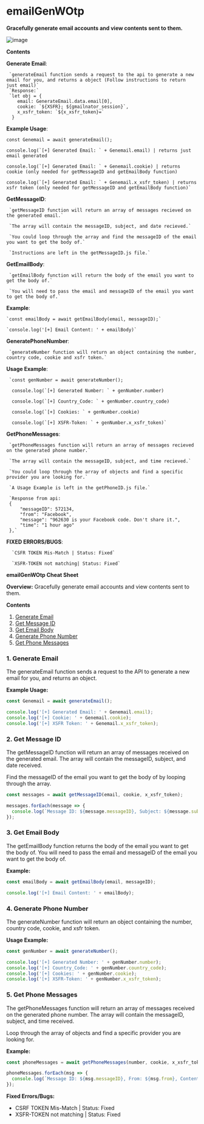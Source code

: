 # emailGenWOtp
**Gracefully generate email accounts and view contents sent to them.**

![image](https://user-images.githubusercontent.com/98126132/229611884-27294d93-4c93-4c05-9b93-57b589a14ef8.png)


**Contents**

 **Generate Email**:

     `generateEmail function sends a request to the api to generate a new email for you, and returns a object (Follow instructions to return just email)`
     `Response:`
     `let obj = {
        email: GenerateEmail.data.email[0],
        cookie: `${XSFR}; ${gmailnator_session}`,
        x_xsfr_token: `${x_xsfr_token}=`
      }
      
**Example Usage**:

    const Genemail = await generateEmail();
    
    console.log(`[+] Generated Email: ` + Genemail.email) | returns just email generated
    
    console.log(`[+] Generated Email: ` + Genemail.cookie) | returns cookie (only needed for getMessageID and getEmailBody function)
    
    console.log(`[+] Generated Email: ` + Genemail.x_xsfr_token) | returns xsfr token (only needed for getMessageID and getEmailBody function)`

 **GetMessageID**:

     `getMessageID function will return an array of messages recieved on the generated email.`

     `The array will contain the messageID, subject, and date recieved.`

     `You could loop through the array and find the messageID of the email you want to get the body of.`

     `Instructions are left in the getMessageID.js file.`
   
**GetEmailBody**:

     `getEmailBody function will return the body of the email you want to get the body of.`

     `You will need to pass the email and messageID of the email you want to get the body of.`

**Example**:
  
    `const emailBody = await getEmailBody(email, messageID);`
    
    `console.log('[+] Email Content: ' + emailBody)`
    
**GeneratePhoneNumber**:

     `generateNumber function will return an object containing the number, country code, cookie and xsfr token.`
     
**Usage Example**:

     `const genNumber = await generateNumber();
     
      console.log(`[+] Generated Number: ` + genNumber.number)
      
      console.log(`[+] Country_Code: ` + genNumber.country_code)
      
      console.log(`[+] Cookies: ` + genNumber.cookie)
      
      console.log(`[+] XSFR-Token: ` + genNumber.x_xsfr_token)`
      
**GetPhoneMessages**:

     `getPhoneMessages function will return an array of messages recieved on the generated phone number.`
     
     `The array will contain the messageID, subject, and time recieved.`
     
     `You could loop through the array of objects and find a specific provider you are looking for.`
     
     `A Usage Example is left in the getPhoneID.js file.`
     
     `Response from api:
     {
         "messageID": 572134,
         "from": "Facebook",
         "message": "962630 is your Facebook code. Don't share it.",
         "time": "1 hour ago"
     },`
      
   
 **FIXED ERRORS/BUGS**:
      
      `CSFR TOKEN Mis-Match | Status: Fixed`
      
      `XSFR-TOKEN not matching| Status: Fixed`
      
  **emailGenWOtp Cheat Sheet**

**Overview:**
Gracefully generate email accounts and view contents sent to them.

**Contents**

1. [Generate Email](#1-generate-email)
2. [Get Message ID](#2-get-message-id)
3. [Get Email Body](#3-get-email-body)
4. [Generate Phone Number](#4-generate-phone-number)
5. [Get Phone Messages](#5-get-phone-messages)

### 1. Generate Email

The generateEmail function sends a request to the API to generate a new email for you, and returns an object.

**Example Usage:**
```javascript
const Genemail = await generateEmail();

console.log('[+] Generated Email: ' + Genemail.email);
console.log('[+] Cookie: ' + Genemail.cookie);
console.log('[+] XSFR Token: ' + Genemail.x_xsfr_token);
```

### 2. Get Message ID

The getMessageID function will return an array of messages received on the generated email. The array will contain the messageID, subject, and date received.

Find the messageID of the email you want to get the body of by looping through the array.

```javascript
const messages = await getMessageID(email, cookie, x_xsfr_token);

messages.forEach(message => {
  console.log(`Message ID: ${message.messageID}, Subject: ${message.subject}`);
});
```

### 3. Get Email Body

The getEmailBody function returns the body of the email you want to get the body of. You will need to pass the email and messageID of the email you want to get the body of.

**Example:**
```javascript
const emailBody = await getEmailBody(email, messageID);

console.log('[+] Email Content: ' + emailBody);
```

### 4. Generate Phone Number

The generateNumber function will return an object containing the number, country code, cookie, and xsfr token.

**Usage Example:**
```javascript
const genNumber = await generateNumber();

console.log('[+] Generated Number: ' + genNumber.number);
console.log('[+] Country_Code: ' + genNumber.country_code);
console.log('[+] Cookies: ' + genNumber.cookie);
console.log('[+] XSFR-Token: ' + genNumber.x_xsfr_token);
```

### 5. Get Phone Messages

The getPhoneMessages function will return an array of messages received on the generated phone number. The array will contain the messageID, subject, and time received.

Loop through the array of objects and find a specific provider you are looking for.

**Example:**
```javascript
const phoneMessages = await getPhoneMessages(number, cookie, x_xsfr_token);

phoneMessages.forEach(msg => {
  console.log(`Message ID: ${msg.messageID}, From: ${msg.from}, Content: ${msg.message}`);
});
```

**Fixed Errors/Bugs:**

- CSRF TOKEN Mis-Match | Status: Fixed
- XSFR-TOKEN not matching | Status: Fixed
  
